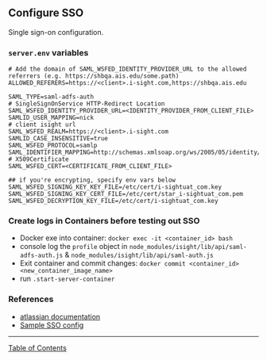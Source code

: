 ## Configure SSO

Single sign-on configuration.

### `server.env` variables

```
# Add the domain of SAML_WSFED_IDENTITY_PROVIDER_URL to the allowed referrers (e.g. https://shbqa.ais.edu/some.path)
ALLOWED_REFERERS=https://<client>.i-sight.com,https://shbqa.ais.edu

SAML_TYPE=saml-adfs-auth
# SingleSignOnService HTTP-Redirect Location
SAML_WSFED_IDENTITY_PROVIDER_URL=<IDENTITY_PROVIDER_FROM_CLIENT_FILE>
SAMLID_USER_MAPPING=nick
# client isight url
SAML_WSFED_REALM=https://<client>.i-sight.com
SAMLID_CASE_INSENSITIVE=true
SAML_WSFED_PROTOCOL=samlp
SAML_IDENTIFIER_MAPPING=http://schemas.xmlsoap.org/ws/2005/05/identity/claims/nameidentifier
# X509Certificate
SAML_WSFED_CERT=<CERTIFICATE_FROM_CLIENT_FILE>

## if you're encrypting, specify env vars below
SAML_WSFED_SIGNING_KEY_KEY_FILE=/etc/cert/i-sightuat_com.key
SAML_WSFED_SIGNING_KEY_CERT_FILE=/etc/cert/star_i-sightuat_com.pem
SAML_WSFED_DECRYPTION_KEY_FILE=/etc/cert/i-sightuat_com.key
```
### Create logs in Containers before testing out SSO
- Docker exe into container: `docker exec -it <container_id> bash`
- console log the `profile` object in `node_modules/isight/lib/api/saml-adfs-auth.js` & `node_modules/isight/lib/api/saml-auth.js`
- Exit container and commit changes: `docker commit <container_id> <new_container_image_name>`
- run `.start-server-container`

### References

- [atlassian documentation](https://i-sight.atlassian.net/wiki/spaces/DTG/pages/108989269/SSO+Documentation)
- [Sample SSO config](https://github.com/i-Sight/config_umd_v5/commit/55435b5d2d17f712625f2f1fe2f4e4b5676e7992)


***
[Table of Contents](../README.md)